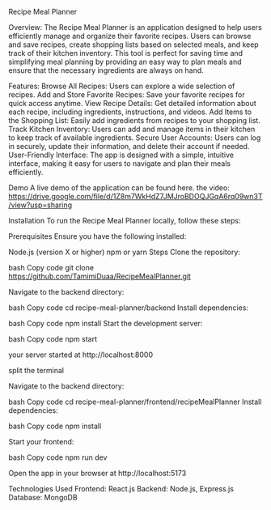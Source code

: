 Recipe Meal Planner 

Overview:
The Recipe Meal Planner is an application designed to help users efficiently manage and organize their favorite recipes. Users can browse and save recipes, create shopping lists based on selected meals, and keep track of their kitchen inventory. This tool is perfect for saving time and simplifying meal planning by providing an easy way to plan meals and ensure that the necessary ingredients are always on hand.

Features:
Browse All Recipes: Users can explore a wide selection of recipes.
Add and Store Favorite Recipes: Save your favorite recipes for quick access anytime.
View Recipe Details: Get detailed information about each recipe, including ingredients, instructions, and videos.
Add Items to the Shopping List: Easily add ingredients from recipes to your shopping list.
Track Kitchen Inventory: Users can add and manage items in their kitchen to keep track of available ingredients.
Secure User Accounts: Users can log in securely, update their information, and delete their account if needed.
User-Friendly Interface: The app is designed with a simple, intuitive interface, making it easy for users to navigate and plan their meals efficiently.

Demo
A live demo of the application can be found here. 
the video:  https://drive.google.com/file/d/1Z8m7WkHdZ7JMJroBDOQJGqA6rq09wn3T/view?usp=sharing

Installation
To run the Recipe Meal Planner locally, follow these steps:

Prerequisites
Ensure you have the following installed:

Node.js (version X or higher)
npm or yarn
Steps
Clone the repository:

bash
Copy code
git clone https://github.com/TamimiDuaa/RecipeMealPlanner.git

Navigate to the backend directory:

bash
Copy code
cd recipe-meal-planner/backend 
Install dependencies:

bash
Copy code
npm install
Start the development server:

bash
Copy code
npm start

your server started at http://localhost:8000

split the terminal 

Navigate to the backend directory:

bash
Copy code
cd recipe-meal-planner/frontend/recipeMealPlanner
Install dependencies:

bash
Copy code
npm install

Start your frontend:

bash
Copy code
npm run dev

Open the app in your browser at http://localhost:5173

Technologies Used
Frontend: React.js
Backend: Node.js, Express.js
Database: MongoDB

